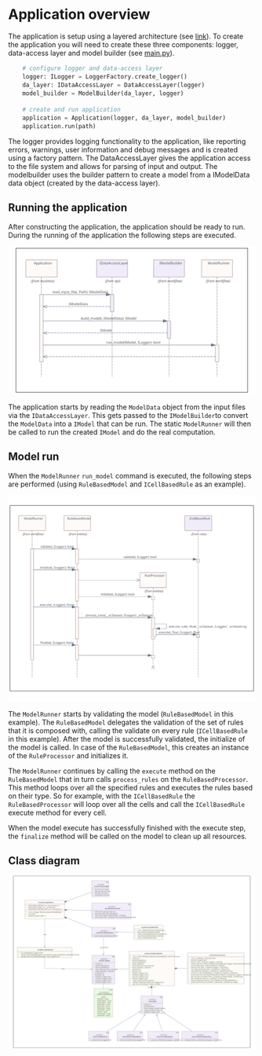 # Application overview

The application is setup using a layered architecture (see [link](architecture.md)).
To create the application you will need to create these three components: logger, data-access layer and model builder (see [main.py](https://github.com/Deltares/D-EcoImpact/blob/main/main.py)).

```python
    # configure logger and data-access layer
    logger: ILogger = LoggerFactory.create_logger()
    da_layer: IDataAccessLayer = DataAccessLayer(logger)
    model_builder = ModelBuilder(da_layer, logger)

    # create and run application
    application = Application(logger, da_layer, model_builder)
    application.run(path)
```

The logger provides logging functionality to the application, like reporting errors, warnings, user information and debug messages and is created using a factory pattern.
The DataAccessLayer gives the application access to the file system and allows for parsing of input and output.
The modelbuilder uses the builder pattern to create a model from a IModelData data object (created by the data-access layer).

## Running the application

After constructing the application, the application should be ready to run.
During the running of the application the following steps are executed.

![Application execution](../assets/images/Application_run.svg)

The application starts by reading the `ModelData` object from the input files via the `IDataAccessLayer`.
This gets passed to the `IModelBuilder`to convert the `ModelData` into a `IModel` that can be run.
The static `ModelRunner` will then be called to run the created `IModel` and do the real computation.

## Model run

When the `ModelRunner` `run_model` command is executed, the following steps are performed (using `RuleBasedModel` and `ICellBasedRule` as an example).

![Model execution](../assets/images/Model_run.svg)

The `ModelRunner` starts by validating the model (`RuleBasedModel` in this example).
The `RuleBasedModel` delegates the validation of the set of rules that it is composed with, calling the validate on every rule (`ICellBasedRule` in this example).
After the model is successfully validated, the initialize of the model is called. In case of the `RuleBasedModel`, this creates an instance of the `RuleProcessor` and initializes it.

The `ModelRunner` continues by calling the `execute` method on the `RuleBasedModel` that in turn calls `process_rules` on the `RuleBasedProcessor`.
This method loops over all the specified rules and executes the rules based on their type. So for example, with the `ICellBasedRule` the `RuleBasedProcessor` will loop over all the cells and call the `ICellBasedRule` execute method for every cell.

When the model execute has successfully finished with the execute step, the `finalize` method will be called on the model to clean up all resources.

## Class diagram

![Overview class diagram](../assets/images/Overview.svg)